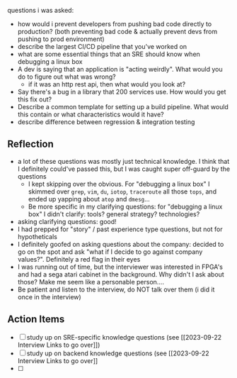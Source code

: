 
questions i was asked:
- how would i prevent developers from pushing bad code directly to production? (both preventing bad code & actually prevent devs from pushing to prod environment)
- describe the largest CI/CD pipeline that you've worked on
- what are some essential things that an SRE should know when debugging a linux box
- A dev is saying that an application is "acting weirdly". What would you do to figure out what was wrong?
	- if it was an http rest api, then what would you look at?
- Say there's a bug in a library that 200 services use. How would you get this fix out?
- Describe a common template for setting up a build pipeline. What would this contain or what characteristics would it have?
- describe difference between regression & integration testing

## Reflection
- a lot of these questions was mostly just technical knowledge. I think that I definitely could've passed this, but I was caught super off-guard by the questions
	- I kept skipping over the obvious. For "debugging a linux box" I skimmed over `grep`, `vim`, `du`, `iotop`, `traceroute` all those `tops`, and ended up yapping about `atop` and `dmesg`...
	- Be more specific in my clarifying questions: for "debugging a linux box" I didn't clarify: tools? general strategy? technologies?
- asking clarifying questions: good! 
- I had prepped for "story" / past experience type questions, but not for hypotheticals
- I definitely goofed on asking questions about the company: decided to go on the spot and ask "what if I decide to go against company values?". Definitely a red flag in their eyes
- I was running out of time, but the interviewer was interested in FPGA's and had a sega atari cabinet in the background. Why didn't I ask about those? Make me seem like a personable person....
- Be patient and listen to the interview, do NOT talk over them (i did it once in the interview)


## Action Items
- [ ] study up on SRE-specific knowledge questions (see [[2023-09-22 Interview Links to go over]])
- [ ] study up on backend knowledge questions (see [[2023-09-22 Interview Links to go over]]
- [ ] 
